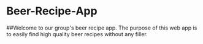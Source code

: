 # Beer-Recipe-App
##Welcome to our group's beer recipe app. The purpose of this web app is to easily find high quality beer recipes without any filler.